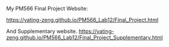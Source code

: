My PM566 Final Project Website:

https://yating-zeng.github.io/PM566_Lab12/Final_Project.html

And Supplementary website.
https://yating-zeng.github.io/PM566_Lab12/Final_Project_Supplementary.html
